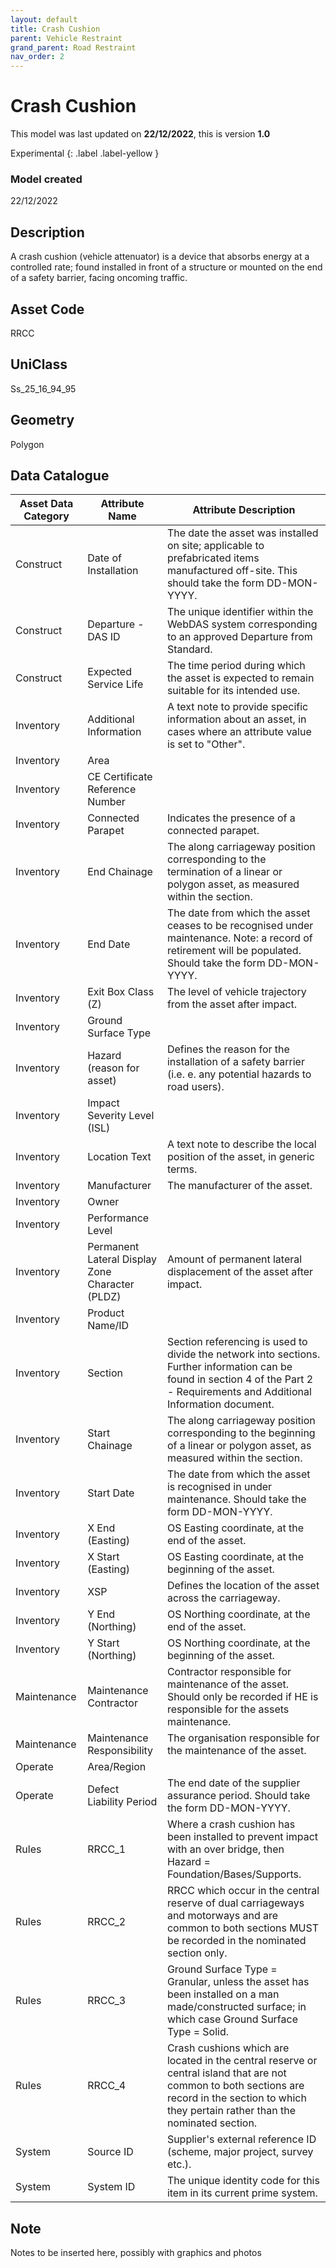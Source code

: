 ```yaml
---
layout: default
title: Crash Cushion
parent: Vehicle Restraint
grand_parent: Road Restraint
nav_order: 2
---
```


# Crash Cushion
This model was last updated on **22/12/2022**, this is version **1.0**

Experimental
{: .label .label-yellow }

### Model created
22/12/2022

## Description
A crash cushion (vehicle
attenuator) is a device that
absorbs energy at a controlled
rate; found installed in front of a
structure or mounted on the end
of a safety barrier, facing
oncoming traffic.

## Asset Code
RRCC

## UniClass
Ss_25_16_94_95

## Geometry
Polygon

## Data Catalogue
| **Asset Data Category** | **Attribute Name**                              | **Attribute Description**                                                                                                                                                                         |
|-------------------------|-------------------------------------------------|---------------------------------------------------------------------------------------------------------------------------------------------------------------------------------------------------|
| Construct               | Date of Installation                            | The date the asset was installed on site; applicable to prefabricated items manufactured off-site. This should take the form DD-MON-YYYY.                                                         |
| Construct               | Departure - DAS ID                              | The unique identifier within the WebDAS system corresponding to an approved Departure from Standard.                                                                                              |
| Construct               | Expected Service Life                           | The time period during which the asset is expected to remain suitable for its intended use.                                                                                                       |
| Inventory               | Additional Information                          | A text note to provide specific information about an asset, in cases where an attribute value is set to "Other".                                                                                  |
| Inventory               | Area                                            |                                                                                                                                                                                                   |
| Inventory               | CE Certificate Reference Number                 |                                                                                                                                                                                                   |
| Inventory               | Connected Parapet                               | Indicates the presence of a connected parapet.                                                                                                                                                    |
| Inventory               | End Chainage                                    | The along carriageway position corresponding to the termination of a linear or polygon asset, as measured within the section.                                                                     |
| Inventory               | End Date                                        | The date from which the asset ceases to be recognised under maintenance.  Note: a record of retirement will be populated. Should take the form DD-MON-YYYY.                                       |
| Inventory               | Exit Box Class (Z)                              | The level of vehicle trajectory from the asset after impact.                                                                                                                                      |
| Inventory               | Ground Surface Type                             |                                                                                                                                                                                                   |
| Inventory               | Hazard (reason for asset)                       | Defines the reason for the installation of a safety barrier (i.e. e. any potential hazards to road users).                                                                                        |
| Inventory               | Impact Severity Level (ISL)                     |                                                                                                                                                                                                   |
| Inventory               | Location Text                                   | A text note to describe the local position of the asset, in generic terms.                                                                                                                        |
| Inventory               | Manufacturer                                    | The manufacturer of the asset.                                                                                                                                                                    |
| Inventory               | Owner                                           |                                                                                                                                                                                                   |
| Inventory               | Performance Level                               |                                                                                                                                                                                                   |
| Inventory               | Permanent Lateral Display Zone Character (PLDZ) | Amount of permanent lateral displacement of the asset after impact.                                                                                                                               |
| Inventory               | Product Name/ID                                 |                                                                                                                                                                                                   |
| Inventory               | Section                                         | Section referencing is used to divide the network into sections. Further information can be found in section 4 of the Part 2 - Requirements and Additional Information document.                  |
| Inventory               | Start Chainage                                  | The along carriageway position corresponding to the beginning of a linear or polygon asset, as measured within the section.                                                                       |
| Inventory               | Start Date                                      | The date from which the asset is recognised in under maintenance. Should take the form DD-MON-YYYY.                                                                                               |
| Inventory               | X End (Easting)                                 | OS Easting coordinate, at the end of the asset.                                                                                                                                                   |
| Inventory               | X Start (Easting)                               | OS Easting coordinate, at the beginning of the asset.                                                                                                                                             |
| Inventory               | XSP                                             | Defines the location of the asset across the carriageway.                                                                                                                                         |
| Inventory               | Y End (Northing)                                | OS Northing coordinate, at the end of the asset.                                                                                                                                                  |
| Inventory               | Y Start (Northing)                              | OS Northing coordinate, at the beginning of the asset.                                                                                                                                            |
| Maintenance             | Maintenance Contractor                          | Contractor responsible for maintenance of the asset. Should only be recorded if HE is responsible for the assets maintenance.                                                                     |
| Maintenance             | Maintenance Responsibility                      | The organisation responsible for the maintenance of the asset.                                                                                                                                    |
| Operate                 | Area/Region                                     |                                                                                                                                                                                                   |
| Operate                 | Defect Liability Period                         | The end date of the supplier assurance period. Should take the form DD-MON-YYYY.                                                                                                                  |
| Rules                   | RRCC_1                                          | Where a crash cushion has been installed to prevent impact with an over bridge, then Hazard = Foundation/Bases/Supports.                                                                          |
| Rules                   | RRCC_2                                          | RRCC which occur in the central reserve of dual carriageways and motorways and are common to both sections MUST be recorded in the nominated section only.                                        |
| Rules                   | RRCC_3                                          | Ground Surface Type = Granular, unless the asset has been installed on a man made/constructed surface; in which case Ground Surface Type = Solid.                                                 |
| Rules                   | RRCC_4                                          | Crash cushions which are located in the central reserve or central island that are not common to both sections are record in the section to which they pertain rather than the nominated section. |
| System                  | Source ID                                       | Supplier's external reference ID (scheme, major project, survey etc.).                                                                                                                            |
| System                  | System ID                                       | The unique identity code for this item in its current prime system.                                                                                                                               |

## Note
Notes to be inserted here, possibly with graphics and photos
